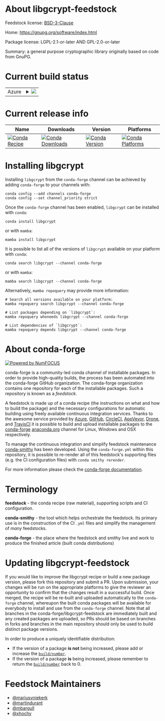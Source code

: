 About libgcrypt-feedstock
=========================

Feedstock license: [BSD-3-Clause](https://github.com/conda-forge/libgcrypt-feedstock/blob/main/LICENSE.txt)

Home: https://gnupg.org/software/index.html

Package license: LGPL-2.1-or-later AND GPL-2.0-or-later

Summary: a general purpose cryptographic library originally based on code from GnuPG.

Current build status
====================


<table>
    
  <tr>
    <td>Azure</td>
    <td>
      <details>
        <summary>
          <a href="https://dev.azure.com/conda-forge/feedstock-builds/_build/latest?definitionId=539&branchName=main">
            <img src="https://dev.azure.com/conda-forge/feedstock-builds/_apis/build/status/libgcrypt-feedstock?branchName=main">
          </a>
        </summary>
        <table>
          <thead><tr><th>Variant</th><th>Status</th></tr></thead>
          <tbody><tr>
              <td>linux_64</td>
              <td>
                <a href="https://dev.azure.com/conda-forge/feedstock-builds/_build/latest?definitionId=539&branchName=main">
                  <img src="https://dev.azure.com/conda-forge/feedstock-builds/_apis/build/status/libgcrypt-feedstock?branchName=main&jobName=linux&configuration=linux%20linux_64_" alt="variant">
                </a>
              </td>
            </tr><tr>
              <td>linux_aarch64</td>
              <td>
                <a href="https://dev.azure.com/conda-forge/feedstock-builds/_build/latest?definitionId=539&branchName=main">
                  <img src="https://dev.azure.com/conda-forge/feedstock-builds/_apis/build/status/libgcrypt-feedstock?branchName=main&jobName=linux&configuration=linux%20linux_aarch64_" alt="variant">
                </a>
              </td>
            </tr><tr>
              <td>linux_ppc64le</td>
              <td>
                <a href="https://dev.azure.com/conda-forge/feedstock-builds/_build/latest?definitionId=539&branchName=main">
                  <img src="https://dev.azure.com/conda-forge/feedstock-builds/_apis/build/status/libgcrypt-feedstock?branchName=main&jobName=linux&configuration=linux%20linux_ppc64le_" alt="variant">
                </a>
              </td>
            </tr><tr>
              <td>osx_64</td>
              <td>
                <a href="https://dev.azure.com/conda-forge/feedstock-builds/_build/latest?definitionId=539&branchName=main">
                  <img src="https://dev.azure.com/conda-forge/feedstock-builds/_apis/build/status/libgcrypt-feedstock?branchName=main&jobName=osx&configuration=osx%20osx_64_" alt="variant">
                </a>
              </td>
            </tr><tr>
              <td>osx_arm64</td>
              <td>
                <a href="https://dev.azure.com/conda-forge/feedstock-builds/_build/latest?definitionId=539&branchName=main">
                  <img src="https://dev.azure.com/conda-forge/feedstock-builds/_apis/build/status/libgcrypt-feedstock?branchName=main&jobName=osx&configuration=osx%20osx_arm64_" alt="variant">
                </a>
              </td>
            </tr>
          </tbody>
        </table>
      </details>
    </td>
  </tr>
</table>

Current release info
====================

| Name | Downloads | Version | Platforms |
| --- | --- | --- | --- |
| [![Conda Recipe](https://img.shields.io/badge/recipe-libgcrypt-green.svg)](https://anaconda.org/conda-forge/libgcrypt) | [![Conda Downloads](https://img.shields.io/conda/dn/conda-forge/libgcrypt.svg)](https://anaconda.org/conda-forge/libgcrypt) | [![Conda Version](https://img.shields.io/conda/vn/conda-forge/libgcrypt.svg)](https://anaconda.org/conda-forge/libgcrypt) | [![Conda Platforms](https://img.shields.io/conda/pn/conda-forge/libgcrypt.svg)](https://anaconda.org/conda-forge/libgcrypt) |

Installing libgcrypt
====================

Installing `libgcrypt` from the `conda-forge` channel can be achieved by adding `conda-forge` to your channels with:

```
conda config --add channels conda-forge
conda config --set channel_priority strict
```

Once the `conda-forge` channel has been enabled, `libgcrypt` can be installed with `conda`:

```
conda install libgcrypt
```

or with `mamba`:

```
mamba install libgcrypt
```

It is possible to list all of the versions of `libgcrypt` available on your platform with `conda`:

```
conda search libgcrypt --channel conda-forge
```

or with `mamba`:

```
mamba search libgcrypt --channel conda-forge
```

Alternatively, `mamba repoquery` may provide more information:

```
# Search all versions available on your platform:
mamba repoquery search libgcrypt --channel conda-forge

# List packages depending on `libgcrypt`:
mamba repoquery whoneeds libgcrypt --channel conda-forge

# List dependencies of `libgcrypt`:
mamba repoquery depends libgcrypt --channel conda-forge
```


About conda-forge
=================

[![Powered by
NumFOCUS](https://img.shields.io/badge/powered%20by-NumFOCUS-orange.svg?style=flat&colorA=E1523D&colorB=007D8A)](https://numfocus.org)

conda-forge is a community-led conda channel of installable packages.
In order to provide high-quality builds, the process has been automated into the
conda-forge GitHub organization. The conda-forge organization contains one repository
for each of the installable packages. Such a repository is known as a *feedstock*.

A feedstock is made up of a conda recipe (the instructions on what and how to build
the package) and the necessary configurations for automatic building using freely
available continuous integration services. Thanks to the awesome service provided by
[Azure](https://azure.microsoft.com/en-us/services/devops/), [GitHub](https://github.com/),
[CircleCI](https://circleci.com/), [AppVeyor](https://www.appveyor.com/),
[Drone](https://cloud.drone.io/welcome), and [TravisCI](https://travis-ci.com/)
it is possible to build and upload installable packages to the
[conda-forge](https://anaconda.org/conda-forge) [anaconda.org](https://anaconda.org/)
channel for Linux, Windows and OSX respectively.

To manage the continuous integration and simplify feedstock maintenance
[conda-smithy](https://github.com/conda-forge/conda-smithy) has been developed.
Using the ``conda-forge.yml`` within this repository, it is possible to re-render all of
this feedstock's supporting files (e.g. the CI configuration files) with ``conda smithy rerender``.

For more information please check the [conda-forge documentation](https://conda-forge.org/docs/).

Terminology
===========

**feedstock** - the conda recipe (raw material), supporting scripts and CI configuration.

**conda-smithy** - the tool which helps orchestrate the feedstock.
                   Its primary use is in the construction of the CI ``.yml`` files
                   and simplify the management of *many* feedstocks.

**conda-forge** - the place where the feedstock and smithy live and work to
                  produce the finished article (built conda distributions)


Updating libgcrypt-feedstock
============================

If you would like to improve the libgcrypt recipe or build a new
package version, please fork this repository and submit a PR. Upon submission,
your changes will be run on the appropriate platforms to give the reviewer an
opportunity to confirm that the changes result in a successful build. Once
merged, the recipe will be re-built and uploaded automatically to the
`conda-forge` channel, whereupon the built conda packages will be available for
everybody to install and use from the `conda-forge` channel.
Note that all branches in the conda-forge/libgcrypt-feedstock are
immediately built and any created packages are uploaded, so PRs should be based
on branches in forks and branches in the main repository should only be used to
build distinct package versions.

In order to produce a uniquely identifiable distribution:
 * If the version of a package **is not** being increased, please add or increase
   the [``build/number``](https://docs.conda.io/projects/conda-build/en/latest/resources/define-metadata.html#build-number-and-string).
 * If the version of a package **is** being increased, please remember to return
   the [``build/number``](https://docs.conda.io/projects/conda-build/en/latest/resources/define-metadata.html#build-number-and-string)
   back to 0.

Feedstock Maintainers
=====================

* [@mariusvniekerk](https://github.com/mariusvniekerk/)
* [@martindurant](https://github.com/martindurant/)
* [@mbargull](https://github.com/mbargull/)
* [@xhochy](https://github.com/xhochy/)

